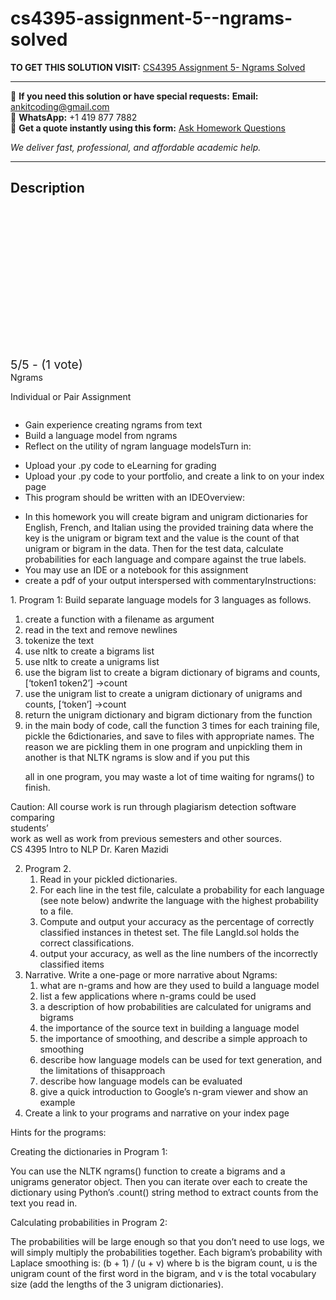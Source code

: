 # cs4395-assignment-5--ngrams-solved
**TO GET THIS SOLUTION VISIT:** [CS4395 Assignment 5- Ngrams Solved](https://www.ankitcodinghub.com/product/cs4395-assignment-4-wordnet-solved-3/)


---

📩 **If you need this solution or have special requests:** **Email:** ankitcoding@gmail.com  
📱 **WhatsApp:** +1 419 877 7882  
📄 **Get a quote instantly using this form:** [Ask Homework Questions](https://www.ankitcodinghub.com/services/ask-homework-questions/)

*We deliver fast, professional, and affordable academic help.*

---

<h2>Description</h2>



<div class="kk-star-ratings kksr-auto kksr-align-center kksr-valign-top" data-payload="{&quot;align&quot;:&quot;center&quot;,&quot;id&quot;:&quot;101543&quot;,&quot;slug&quot;:&quot;default&quot;,&quot;valign&quot;:&quot;top&quot;,&quot;ignore&quot;:&quot;&quot;,&quot;reference&quot;:&quot;auto&quot;,&quot;class&quot;:&quot;&quot;,&quot;count&quot;:&quot;1&quot;,&quot;legendonly&quot;:&quot;&quot;,&quot;readonly&quot;:&quot;&quot;,&quot;score&quot;:&quot;5&quot;,&quot;starsonly&quot;:&quot;&quot;,&quot;best&quot;:&quot;5&quot;,&quot;gap&quot;:&quot;4&quot;,&quot;greet&quot;:&quot;Rate this product&quot;,&quot;legend&quot;:&quot;5\/5 - (1 vote)&quot;,&quot;size&quot;:&quot;24&quot;,&quot;title&quot;:&quot;CS4395 Assignment 5- Ngrams Solved&quot;,&quot;width&quot;:&quot;138&quot;,&quot;_legend&quot;:&quot;{score}\/{best} - ({count} {votes})&quot;,&quot;font_factor&quot;:&quot;1.25&quot;}">

<div class="kksr-stars">

<div class="kksr-stars-inactive">
            <div class="kksr-star" data-star="1" style="padding-right: 4px">


<div class="kksr-icon" style="width: 24px; height: 24px;"></div>
        </div>
            <div class="kksr-star" data-star="2" style="padding-right: 4px">


<div class="kksr-icon" style="width: 24px; height: 24px;"></div>
        </div>
            <div class="kksr-star" data-star="3" style="padding-right: 4px">


<div class="kksr-icon" style="width: 24px; height: 24px;"></div>
        </div>
            <div class="kksr-star" data-star="4" style="padding-right: 4px">


<div class="kksr-icon" style="width: 24px; height: 24px;"></div>
        </div>
            <div class="kksr-star" data-star="5" style="padding-right: 4px">


<div class="kksr-icon" style="width: 24px; height: 24px;"></div>
        </div>
    </div>

<div class="kksr-stars-active" style="width: 138px;">
            <div class="kksr-star" style="padding-right: 4px">


<div class="kksr-icon" style="width: 24px; height: 24px;"></div>
        </div>
            <div class="kksr-star" style="padding-right: 4px">


<div class="kksr-icon" style="width: 24px; height: 24px;"></div>
        </div>
            <div class="kksr-star" style="padding-right: 4px">


<div class="kksr-icon" style="width: 24px; height: 24px;"></div>
        </div>
            <div class="kksr-star" style="padding-right: 4px">


<div class="kksr-icon" style="width: 24px; height: 24px;"></div>
        </div>
            <div class="kksr-star" style="padding-right: 4px">


<div class="kksr-icon" style="width: 24px; height: 24px;"></div>
        </div>
    </div>
</div>


<div class="kksr-legend" style="font-size: 19.2px;">
            5/5 - (1 vote)    </div>
    </div>
<div class="page" title="Page 1">
<div class="layoutArea">
<div class="column">
Ngrams

Individual or Pair Assignment

</div>
</div>
<div class="layoutArea">
<div class="column">
<ul>
<li>Gain experience creating ngrams from text</li>
<li>Build a language model from ngrams</li>
<li>Reflect on the utility of ngram language modelsTurn in:</li>
</ul>
<ul>
<li>Upload your .py code to eLearning for grading</li>
<li>Upload your .py code to your portfolio, and create a link to on your index page</li>
<li>This program should be written with an IDEOverview:</li>
</ul>
<ul>
<li>In this homework you will create bigram and unigram dictionaries for English, French, and Italian using the provided training data where the key is the unigram or bigram text and the value is the count of that unigram or bigram in the data. Then for the test data, calculate probabilities for each language and compare against the true labels.</li>
<li>You may use an IDE or a notebook for this assignment</li>
<li>create a pdf of your output interspersed with commentaryInstructions:</li>
</ul>
1. Program 1: Build separate language models for 3 languages as follows.

<ol>
<li>create a function with a filename as argument</li>
<li>read in the text and remove newlines</li>
<li>tokenize the text</li>
<li>use nltk to create a bigrams list</li>
<li>use nltk to create a unigrams list</li>
<li>use the bigram list to create a bigram dictionary of bigrams and counts, [‘token1 token2’] -&gt;count</li>
<li>use the unigram list to create a unigram dictionary of unigrams and counts, [‘token’] -&gt;count</li>
<li>return the unigram dictionary and bigram dictionary from the function</li>
<li>in the main body of code, call the function 3 times for each training file, pickle the 6dictionaries, and save to files with appropriate names. The reason we are pickling them in
one program and unpickling them in another is that NLTK ngrams is slow and if you put this

all in one program, you may waste a lot of time waiting for ngrams() to finish.
</li>
</ol>
Caution: All course work is run through plagiarism detection software comparing

</div>
</div>
<div class="layoutArea">
<div class="column">
students’

</div>
<div class="column">
work as well as work from previous semesters and other sources.

</div>
</div>
</div>
<div class="page" title="Page 2">
<div class="layoutArea">
<div class="column">
CS 4395 Intro to NLP Dr. Karen Mazidi

</div>
</div>
<div class="layoutArea">
<div class="column">
<ol start="2">
<li>Program 2.
<ol>
<li>Read in your pickled dictionaries.</li>
<li>For each line in the test file, calculate a probability for each language (see note below) andwrite the language with the highest probability to a file.</li>
<li>Compute and output your accuracy as the percentage of correctly classified instances in thetest set. The file LangId.sol holds the correct classifications.</li>
<li>output your accuracy, as well as the line numbers of the incorrectly classified items</li>
</ol>
</li>
<li>Narrative. Write a one-page or more narrative about Ngrams:
<ol>
<li>what are n-grams and how are they used to build a language model</li>
<li>list a few applications where n-grams could be used</li>
<li>a description of how probabilities are calculated for unigrams and bigrams</li>
<li>the importance of the source text in building a language model</li>
<li>the importance of smoothing, and describe a simple approach to smoothing</li>
<li>describe how language models can be used for text generation, and the limitations of thisapproach</li>
<li>describe how language models can be evaluated</li>
<li>give a quick introduction to Google’s n-gram viewer and show an example</li>
</ol>
</li>
<li>Create a link to your programs and narrative on your index page</li>
</ol>
Hints for the programs:

Creating the dictionaries in Program 1:

You can use the NLTK ngrams() function to create a bigrams and a unigrams generator object. Then you can iterate over each to create the dictionary using Python’s .count() string method to extract counts from the text you read in.

Calculating probabilities in Program 2:

The probabilities will be large enough so that you don’t need to use logs, we will simply multiply the probabilities together. Each bigram’s probability with Laplace smoothing is: (b + 1) / (u + v) where b is the bigram count, u is the unigram count of the first word in the bigram, and v is the total vocabulary size (add the lengths of the 3 unigram dictionaries).

</div>
</div>
</div>
